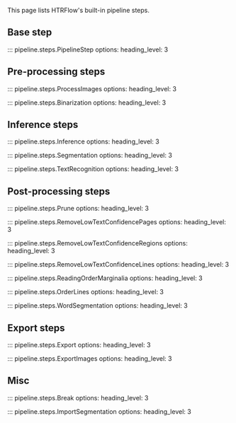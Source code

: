 This page lists HTRFlow's built-in pipeline steps.


## Base step
::: pipeline.steps.PipelineStep
    options:
        heading_level: 3

## Pre-processing steps
::: pipeline.steps.ProcessImages
    options:
        heading_level: 3

::: pipeline.steps.Binarization
    options:
        heading_level: 3


## Inference steps
::: pipeline.steps.Inference
    options:
        heading_level: 3

::: pipeline.steps.Segmentation
    options:
        heading_level: 3

::: pipeline.steps.TextRecognition
    options:
        heading_level: 3


## Post-processing steps
::: pipeline.steps.Prune
    options:
        heading_level: 3

::: pipeline.steps.RemoveLowTextConfidencePages
    options:
        heading_level: 3

::: pipeline.steps.RemoveLowTextConfidenceRegions
    options:
        heading_level: 3

::: pipeline.steps.RemoveLowTextConfidenceLines
    options:
        heading_level: 3

::: pipeline.steps.ReadingOrderMarginalia
    options:
        heading_level: 3

::: pipeline.steps.OrderLines
    options:
        heading_level: 3

::: pipeline.steps.WordSegmentation
    options:
        heading_level: 3

## Export steps
::: pipeline.steps.Export
    options:
        heading_level: 3

::: pipeline.steps.ExportImages
    options:
        heading_level: 3

## Misc
::: pipeline.steps.Break
    options:
        heading_level: 3

::: pipeline.steps.ImportSegmentation
    options:
        heading_level: 3
